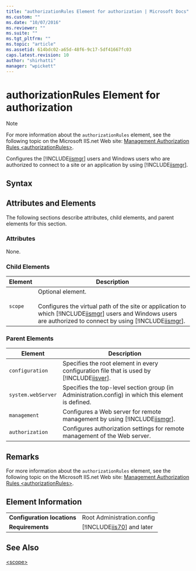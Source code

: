 ```yaml
---
title: "authorizationRules Element for authorization | Microsoft Docs"
ms.custom: ""
ms.date: "10/07/2016"
ms.reviewer: ""
ms.suite: ""
ms.tgt_pltfrm: ""
ms.topic: "article"
ms.assetid: 614bdc02-a65d-48f6-9c17-5df41667fc03
caps.latest.revision: 10
author: "shirhatti"
manager: "wpickett"
---
```

# authorizationRules Element for authorization
> [!NOTE]
>  For more information about the `authorizationRules` element, see the following topic on the Microsoft IIS.net Web site: [Management Authorization Rules \<authorizationRules>](http://www.iis.net/ConfigReference/system.webServer/management/authorization/authorizationRules).  
  
 Configures the [!INCLUDE[iismgr](../../reference/admin/includes/iismgr-md.md)] users and Windows users who are authorized to connect to a site or an application by using [!INCLUDE[iismgr](../../reference/admin/includes/iismgr-md.md)].  
  
## Syntax  
  
## Attributes and Elements  
 The following sections describe attributes, child elements, and parent elements for this section.  
  
### Attributes  
 None.  
  
### Child Elements  
  
|Element|Description|  
|-------------|-----------------|  
|`scope`|Optional element.<br /><br /> Configures the virtual path of the site or application to which [!INCLUDE[iismgr](../../reference/admin/includes/iismgr-md.md)] users and Windows users are authorized to connect by using [!INCLUDE[iismgr](../../reference/admin/includes/iismgr-md.md)].|  
  
### Parent Elements  
  
|Element|Description|  
|-------------|-----------------|  
|`configuration`|Specifies the root element in every configuration file that is used by [!INCLUDE[iisver](../../reference/admin/includes/iisver-md.md)].|  
|`system.webServer`|Specifies the top-level section group (in Administration.config) in which this element is defined.|  
|`management`|Configures a Web server for remote management by using [!INCLUDE[iismgr](../../reference/admin/includes/iismgr-md.md)].|  
|`authorization`|Configures authorization settings for remote management of the Web server.|  
  
## Remarks  
 For more information about the `authorizationRules` element, see the following topic on the Microsoft IIS.net Web site: [Management Authorization Rules \<authorizationRules>](http://www.iis.net/ConfigReference/system.webServer/management/authorization/authorizationRules).  
  
## Element Information  
  
|||  
|-|-|  
|**Configuration locations**|Root Administration.config|  
|**Requirements**|[!INCLUDE[iis70](../../reference/admin/includes/iis70-md.md)] and later|  
  
## See Also  
 [\<scope>](../../reference/admin/scope-element-for-authorizationrules-for-authorization.md)